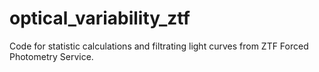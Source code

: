 # optical_variability_ztf
Code for statistic calculations and filtrating light curves from ZTF Forced Photometry Service.
